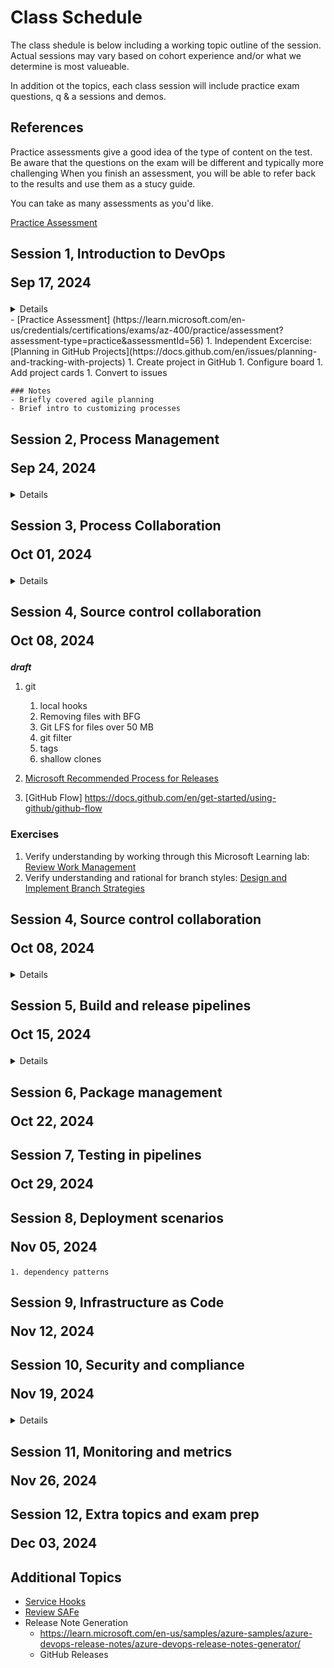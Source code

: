 # Class Schedule
The class shedule is below including a working topic outline of the session.
Actual sessions may vary based on cohort experience and/or what we determine is most valueable.

In addition ot the topics, each class session will include practice exam questions, q & a sessions and demos.

## References
Practice assessments give a good idea of the type of content on the test. Be aware that the questions on the exam will be different and typically more challenging
When you finish an assessment, you will be able to refer back to the results and use them as a stucy guide.

You can take as many assessments as you'd like.

[Practice Assessment](https://learn.microsoft.com/en-us/credentials/certifications/exams/az-400/practice/assessment?assessment-type=practice&assessmentId=56)


## Session 1, Introduction to DevOps<p/>Sep 17, 2024

<details>

1. What is DevOps
1. About the exam
    1. Boards
    1. Git and git branch strategies
    1. CI/CD both Pipelines and Actions (differences)
    1. Monitor and app insights
    1. Azure services: App config, app service, functions, 
1. Practice Assessments
    - https://learn.microsoft.com/en-us/credentials/certifications/exams/az-400/practice/results?assessmentId=56&snapshotId=7758016b-d2c7-4550-ad1a-e78106d585be
1. Excercise
    1. Create Azure DevOps Organization
    1. Create a Project
    1. Add 2 Features
    1. Add 3 Work Items to 1 of the features, not different ways Items can be added
    1. Configure Kanban board

    1. Create Azure DevOps Organization
    1. Create a Project
    1. Add 2 Features
    1. Add 3 Work Items to 1 of the features, not different ways Items can be added
    1. Configure Kanban board

1. Sample questions
    - [Practice Assessment] (https://learn.microsoft.com/en-us/credentials/certifications/exams/az-400/practice/assessment?assessment-type=practice&assessmentId=56)
1. Independent Excercise: [Planning in GitHub Projects](https://docs.github.com/en/issues/planning-and-tracking-with-projects)
    1. Create project in GitHub
    1. Configure board
    1. Add project cards
    1. Convert to issues

    ### Notes
    - Briefly covered agile planning 
    - Brief intro to customizing processes

</details>
    - [Practice Assessment] (https://learn.microsoft.com/en-us/credentials/certifications/exams/az-400/practice/assessment?assessment-type=practice&assessmentId=56)
1. Independent Excercise: [Planning in GitHub Projects](https://docs.github.com/en/issues/planning-and-tracking-with-projects)
    1. Create project in GitHub
    1. Configure board
    1. Add project cards
    1. Convert to issues

    ### Notes
    - Briefly covered agile planning 
    - Brief intro to customizing processes

</details>

## Session 2, Process Management<p/>Sep 24, 2024

<details>

1. Boards
    1. Swimlanes
    1. Customization
1. Teams
    1. ADO
    1. GitHub
1. KPIs and Diagrams
    1. Cumulative Flow
    1. Cycle time
    1. Lead Time
1. Process Points
    1. Max WIP per team member or team?

1. Excercises
    1. Connect Boards to GH
        1.  https://learn.microsoft.com/en-us/azure/devops/boards/github/connect-to-github?view=azure-devops
        1. attach commits

    1. Create a wiki
    1. Add a Mermaid diagram
    1. Wiki as source
1. Sample Questions

</details>

## Session 3, Process Collaboration<p/>Oct 01, 2024

<details>

1. Branching workflows
1. Pull Requests
    - ADO vs. GitHub
    - ADO vs. GitHub
    - Branch protection vs. rulesets
1. [Microsoft Recommended Process for Releases](https://learn.microsoft.com/en-us/training/modules/manage-git-branches-workflows/4-explore-git-branch-model-for-continuous-delivery)
1. [GitHub Flow] https://docs.github.com/en/get-started/using-github/github-flow

### Exercises
1. Verify understanding by working through this Microsoft Learning lab: [Review Work Management](https://microsoftlearning.github.io/AZ400-DesigningandImplementingMicrosoftDevOpsSolutions/Instructions/Labs/AZ400_M01_L01_Agile_Plan_and_Portfolio_Management_with_Azure_Boards.html)
1. Verify understanding and rational for branch styles: [Design and Implement Branch Strategies](https://learn.microsoft.com/en-us/training/modules/manage-git-branches-workflows/)

</details>

## Session 4, Source control collaboration<p/>Oct 08, 2024

<b><i>draft</i></b>

1. git
    1. local hooks
    1. Removing files with BFG
    1. Git LFS for files over 50 MB
    1. git filter
    1. tags
    1. shallow clones

1. [Microsoft Recommended Process for Releases](https://learn.microsoft.com/en-us/training/modules/manage-git-branches-workflows/4-explore-git-branch-model-for-continuous-delivery)
1. [GitHub Flow] https://docs.github.com/en/get-started/using-github/github-flow

### Exercises
1. Verify understanding by working through this Microsoft Learning lab: [Review Work Management](https://microsoftlearning.github.io/AZ400-DesigningandImplementingMicrosoftDevOpsSolutions/Instructions/Labs/AZ400_M01_L01_Agile_Plan_and_Portfolio_Management_with_Azure_Boards.html)
1. Verify understanding and rational for branch styles: [Design and Implement Branch Strategies](https://learn.microsoft.com/en-us/training/modules/manage-git-branches-workflows/)

</details>

## Session 4, Source control collaboration<p/>Oct 08, 2024

<details>

1. git merge
1. Git LFS
    1. Overview
    1. Git LFS for files over 50 MB
    1. File Locking https://github.com/git-lfs/git-lfs/wiki/File-Locking
1. git
    1. local hooks
    1. Removing files with BFG
    1. git filter-breanch
    1. git and Scalar

### Exercises
* Review https://learn.microsoft.com/en-us/devops/develop/how-microsoft-develops-devops
* take a practice exam! https://learn.microsoft.com/en-us/credentials/certifications/exams/az-400/

</details>

## Session 5, Build and release pipelines<p/>Oct 15, 2024
<details>
<b><i>draft</i></b>
1. Azure DevOps Pipelines
    1. Pipeline basics
    1. Agents
    1. Templates
    1. Decorators
    1. [Multi repos ](https://learn.microsoft.com/en-us/azure/devops/pipelines/repos/multi-repo-checkout?view=azure-devops)
1. Additional pipeline topics
    1. Deployment groups
        - Classic Release deploy an artifact to multiple systems/environments
    1. Parallel jobs
    1. Retention policies
    1. Advanced triggering scenarios
    1. Reporting
1. GitHub Action Workflows
    1. Status checks
</details>

## Session 6, Package management<p/>Oct 22, 2024


## Session 7, Testing in pipelines<p/>Oct 29, 2024


## Session 8, Deployment scenarios<p/>Nov 05, 2024
    1. dependency patterns


## Session 9, Infrastructure as Code<p/>Nov 12, 2024


## Session 10, Security and compliance<p/>Nov 19, 2024

<details>
1. https://learn.microsoft.com/en-us/azure/defender-for-cloud/defender-for-devops-introduction
1. connect ADO to Defender: https://learn.microsoft.com/en-us/azure/defender-for-cloud/quickstart-onboard-devops
1. GitHub Advanced Security
</details>

## Session 11, Monitoring and metrics<p/>Nov 26, 2024


## Session 12, Extra topics and exam prep<p/>Dec 03, 2024


## Additional Topics
- [Service Hooks](https://learn.microsoft.com/en-us/azure/devops/service-hooks/overview?toc=%2Fazure%2Fdevops%2Fmarketplace-extensibility%2Ftoc.json&view=azure-devops)
- [Review SAFe](https://scaledagileframework.com/)
- Release Note Generation
    - https://learn.microsoft.com/en-us/samples/azure-samples/azure-devops-release-notes/azure-devops-release-notes-generator/
    - GitHub Releases

